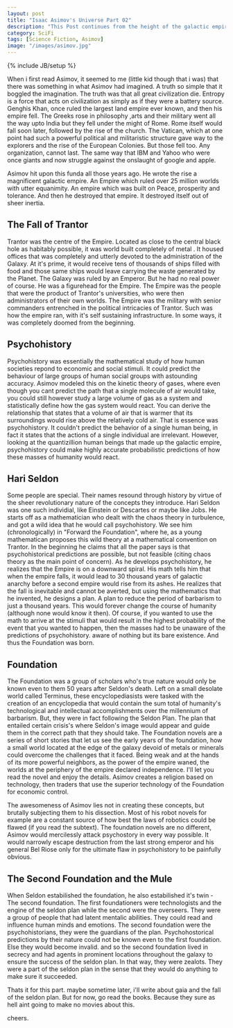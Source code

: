 ```yaml
---
layout: post
title: "Isaac Asimov's Universe Part 02"
description: "This Post continues from the height of the galactic empire and details the rise to power of the most awesome (fictional) mathematical organization ever. The Foundation. It's birth as a small world of scientists into a galactic superpower. "
category: SciFi
tags: [Science Fiction, Asimov]
image: "/images/asimov.jpg"
---
```

{% include JB/setup %}

When i first read Asimov, it seemed to me (little kid though that i was) that there was something in what Asimov had imagined. A truth so simple that it boggled the imagination. The truth was that all great civilization die. Entropy is a force that acts on civilization as simply as if they were a battery source. Genghis Khan, once ruled the largest land empire ever known, and then his empire fell. The Greeks rose in philosophy ,arts and their military went all the way upto India but they fell under the might of Rome. Rome itself would fall soon later, followed by the rise of the church. The Vatican, which at one point had such a powerful political and militaristic structure gave way to the explorers and the rise of the European Colonies. But those fell too. Any organization, cannot last. The same way that  IBM and Yahoo who were once giants and now struggle against the onslaught of google and apple. 

Asimov hit upon this funda all those years ago. He wrote the rise a magnificent galactic empire. An Empire which ruled over 25 million worlds with utter equanimity. An empire which was built on Peace, prosperity and tolerance. And then he destroyed that empire. It destroyed itself out of sheer inertia.

## The Fall of Trantor

Trantor was the centre of the Empire. Located as close to the central black hole as habitably possible, it was world built completely of metal . It housed offices that was completely and utterly devoted to the administration of the Galaxy. At it's prime, it would receive tens of thousands of ships filled with food and those same ships would leave carrying the waste generated by the Planet.
The Galaxy was ruled by an Emperor. But he had no real power of course. He was a figurehead for the Empire. The Empire was the people that were the product of Trantor's universities, who were then administrators of their own worlds. The Empire was the military with senior commanders entrenched in the political intricacies of Trantor.
Such was how the empire ran, with it's self sustaining infrastructure. In some ways, it was completely doomed from the beginning.

## Psychohistory

Psychohistory was essentially the mathematical study of how human societies repond to economic and social stimuli. It could predict the behaviour of large groups of human social groups with astounding accuracy. 
Asimov modeled this on the kinetic theory of gases, where even though you cant predict the path that a single molecule of  air would take, you could still however study a large volume of gas as a system and statistically define how the gas system would react. You can derive the relationship that states that a volume of air that is warmer that its surroundings would rise above the relatively cold air. 
That is essence was psychohistory. It couldn't predict the behavior of a single human being, in fact it states that the actions of a single individual are irrelevant. However, looking at the quantizillion human beings that made up the galactic empire, psychohistory could make highly accurate probabilistic predictions of how these masses of humanity would react.

## Hari Seldon

Some people are special. Their names resound through history by virtue of the sheer revolutionary nature of the concepts they introduce. Hari Seldon was one such individial, like Einstein or Descartes or maybe like Jobs. 
He starts off as a mathematician who dealt with the chaos theory in turbulence, and got a wild idea that he would call psychohistory.
We see him (chronologically) in "Forward the Foundation", where he, as a young mathematican proposes this wild theory at a mathematical convention on Trantor. In the beginning  he claims that all the paper says is that psychohistorical predictions are possible, but not feasible (citing chaos theory as the main point of concern).
As he develops psychohistory, he realizes that the Empire is on a downward spiral. His math tells him that when the empire falls, it would lead to 30 thousand years of galactic anarchy before a second empire would rise from its ashes. 
He realizes that the fall is inevitable and cannot be averted, but using the mathematics that he invented, he designs a plan. A plan to reduce the period of barbarism to just a thousand years. This would forever change the course of humanity (although none would know it then). 
Of course, if you wanted to use the math to arrive at the stimuli that would result in the highest probability of the event that you wanted to happen, then the masses had to be unaware of the predictions of psychohistory. aware of nothing but its bare existence. 
And thus the Foundation was born.

## Foundation

The Foundation was a group of scholars who's true nature would only be known even to them 50 years after Seldon's death. Left on a small desolate world called Terminus, these encyclopediasists were tasked with the creation of an encyclopedia that would contain the sum total of humanity's technological and intellectual accomplishments over the millennium of barbarism. 
But, they were in fact following the Seldon Plan. The plan that entailed certain crisis's where Seldon's image would appear and guide them in the correct path that they should take. 
The Foundation novels are a series of short stories that let us see the early years of the foundation, how a small world located at the edge of the galaxy devoid of metals or minerals could overcome the challenges that it faced.
Being weak and at the hands of its more powerful neighbors, as the power of the empire waned, the worlds at the periphery of the empire declared independence. 
I'll let you read the novel and enjoy the details. Asimov creates a religion based on technology, then traders that use the superior technology of the Foundation for economic control.

The awesomeness of Asimov lies not in creating these concepts, but brutally subjecting them to his dissection. Most of his robot novels for example are a constant source of how best the laws of robotics could be flawed (if you read the subtext). The foundation novels are no different, Asimov would mercilessly attack psychostory in every way possible. It would narrowly escape destruction from the last strong emperor and his general Bel Riose only for the ultimate flaw in psychohistory to be painfully obvious.

## The Second Foundation and the Mule

When Seldon estabilished the foundation, he also estabilished it's twin - The second foundation. The first foundationers were technologists and the engine of the seldon plan while the second were the overseers. 
They were a group of people that had latent mentalic abilities. They could read and influence human minds and emotions.
The second foundation were the psychohistorians, they were the guardians of the plan. Psychohostorical predictions by their nature could not be known even to the first foundation. Else they would become invalid. and so the second foundation lived in secrecy and had agents in prominent locations throughout the galaxy to ensure the success of the seldon plan.
In that way, they were zealots. They were a part of the seldon plan in the sense that they would do anything to make sure it succeeded. 


Thats it for this part. maybe sometime later, i'll write about gaia and the fall of the seldon plan. But for now, go read the books. Because they sure as hell aint going to make no movies about this.

cheers.